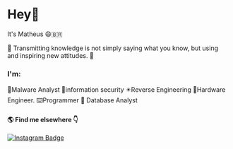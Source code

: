 # Hey👋

It's Matheus 😄‍🇧🇷

🧾 Transmitting knowledge is not simply saying what you know, but using and inspiring new attitudes. 🧾

### I'm:
:floppy_disk:Malware Analyst
:robot:information security
:eight_pointed_black_star:Reverse Engineering
:minidisc:Hardware Engineer.
:keyboard:Programmer
:open_file_folder: Database Analyst

#### :earth_americas: Find me elsewhere :point_down:
[![Instagram Badge](https://img.shields.io/badge/-Instagram-violet?style=flat-square&logo=Instagram&logoColor=white&link=https://www.instagram.com/papodedev/)](https://www.instagram.com/mxth3ux_x/)
